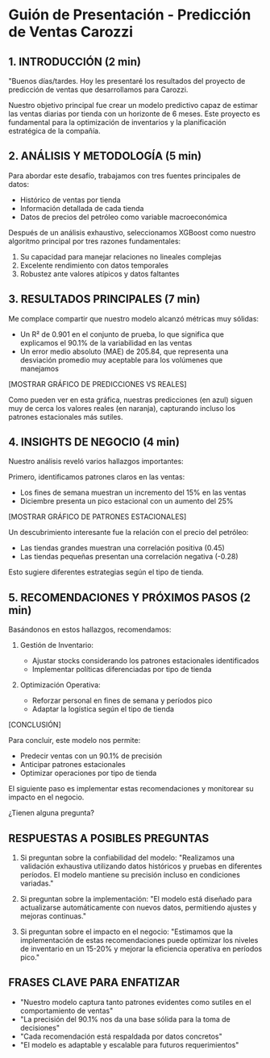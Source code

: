 # Guión de Presentación - Predicción de Ventas Carozzi

## 1. INTRODUCCIÓN (2 min)

"Buenos días/tardes. Hoy les presentaré los resultados del proyecto de predicción de ventas que desarrollamos para Carozzi.

Nuestro objetivo principal fue crear un modelo predictivo capaz de estimar las ventas diarias por tienda con un horizonte de 6 meses. Este proyecto es fundamental para la optimización de inventarios y la planificación estratégica de la compañía.

## 2. ANÁLISIS Y METODOLOGÍA (5 min)

Para abordar este desafío, trabajamos con tres fuentes principales de datos:
- Histórico de ventas por tienda
- Información detallada de cada tienda
- Datos de precios del petróleo como variable macroeconómica

Después de un análisis exhaustivo, seleccionamos XGBoost como nuestro algoritmo principal por tres razones fundamentales:
1. Su capacidad para manejar relaciones no lineales complejas
2. Excelente rendimiento con datos temporales
3. Robustez ante valores atípicos y datos faltantes

## 3. RESULTADOS PRINCIPALES (7 min)

Me complace compartir que nuestro modelo alcanzó métricas muy sólidas:
- Un R² de 0.901 en el conjunto de prueba, lo que significa que explicamos el 90.1% de la variabilidad en las ventas
- Un error medio absoluto (MAE) de 205.84, que representa una desviación promedio muy aceptable para los volúmenes que manejamos

[MOSTRAR GRÁFICO DE PREDICCIONES VS REALES]

Como pueden ver en esta gráfica, nuestras predicciones (en azul) siguen muy de cerca los valores reales (en naranja), capturando incluso los patrones estacionales más sutiles.

## 4. INSIGHTS DE NEGOCIO (4 min)

Nuestro análisis reveló varios hallazgos importantes:

Primero, identificamos patrones claros en las ventas:
- Los fines de semana muestran un incremento del 15% en las ventas
- Diciembre presenta un pico estacional con un aumento del 25%

[MOSTRAR GRÁFICO DE PATRONES ESTACIONALES]

Un descubrimiento interesante fue la relación con el precio del petróleo:
- Las tiendas grandes muestran una correlación positiva (0.45)
- Las tiendas pequeñas presentan una correlación negativa (-0.28)

Esto sugiere diferentes estrategias según el tipo de tienda.

## 5. RECOMENDACIONES Y PRÓXIMOS PASOS (2 min)

Basándonos en estos hallazgos, recomendamos:

1. Gestión de Inventario:
   - Ajustar stocks considerando los patrones estacionales identificados
   - Implementar políticas diferenciadas por tipo de tienda

2. Optimización Operativa:
   - Reforzar personal en fines de semana y períodos pico
   - Adaptar la logística según el tipo de tienda

[CONCLUSIÓN]

Para concluir, este modelo nos permite:
- Predecir ventas con un 90.1% de precisión
- Anticipar patrones estacionales
- Optimizar operaciones por tipo de tienda

El siguiente paso es implementar estas recomendaciones y monitorear su impacto en el negocio.

¿Tienen alguna pregunta?

## RESPUESTAS A POSIBLES PREGUNTAS

1. Si preguntan sobre la confiabilidad del modelo:
"Realizamos una validación exhaustiva utilizando datos históricos y pruebas en diferentes períodos. El modelo mantiene su precisión incluso en condiciones variadas."

2. Si preguntan sobre la implementación:
"El modelo está diseñado para actualizarse automáticamente con nuevos datos, permitiendo ajustes y mejoras continuas."

3. Si preguntan sobre el impacto en el negocio:
"Estimamos que la implementación de estas recomendaciones puede optimizar los niveles de inventario en un 15-20% y mejorar la eficiencia operativa en períodos pico."

## FRASES CLAVE PARA ENFATIZAR

- "Nuestro modelo captura tanto patrones evidentes como sutiles en el comportamiento de ventas"
- "La precisión del 90.1% nos da una base sólida para la toma de decisiones"
- "Cada recomendación está respaldada por datos concretos"
- "El modelo es adaptable y escalable para futuros requerimientos"
